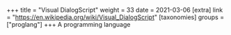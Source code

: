 +++
title = "Visual DialogScript"
weight = 33
date = 2021-03-06
[extra]
link = "https://en.wikipedia.org/wiki/Visual_DialogScript"
[taxonomies]
groups = ["proglang"]
+++
A programming language

